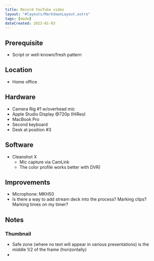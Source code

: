 ```yaml
---
title: Record YouTube video
layout: "#layouts/MarkdownLayout.astro"
tags: [mode]
dateCreated: 2023-01-03
---
```


## Prerequisite

- Script or well-known/fresh pattern

## Location

- Home office

## Hardware

- Camera Rig #1 w/overhead mic
- Apple Studio Display @720p (HiRes)
- MacBook Pro
- Second keyboard
- Desk at position #3

## Software

- Cleanshot X
  - Mic capture via CamLink
  - The color profile works better with DVR)

## Improvements

- Microphone: MKH50
- Is there a way to add stream deck into the process? Marking clips? Marking times on my timer?

## Notes
### Thumbnail
- Safe zone (where no text will appear in various presentations) is the middle 1/2 of the frame (horizontally)
- 